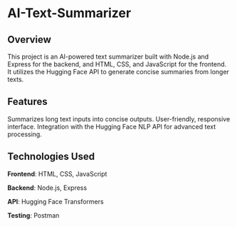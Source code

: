 # AI-Text-Summarizer
## Overview
This project is an AI-powered text summarizer built with Node.js and Express for the backend, and HTML, CSS, and JavaScript for the frontend. It utilizes the Hugging Face API to generate concise summaries from longer texts.

## Features
Summarizes long text inputs into concise outputs.
User-friendly, responsive interface.
Integration with the Hugging Face NLP API for advanced text processing.

## Technologies Used
**Frontend**: HTML, CSS, JavaScript

**Backend**: Node.js, Express

**API**: Hugging Face Transformers

**Testing**: Postman
